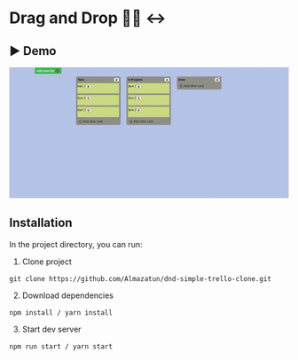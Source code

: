 # Drag and Drop 👷‍♂️ ↔

## ▶ Demo
![vue](/public/vue.gif/)

## Installation

In the project directory, you can run:

1. Clone project
```
git clone https://github.com/Almazatun/dnd-simple-trello-clone.git
```
2. Download dependencies
```
npm install / yarn install
```
3. Start dev server
```
npm run start / yarn start

